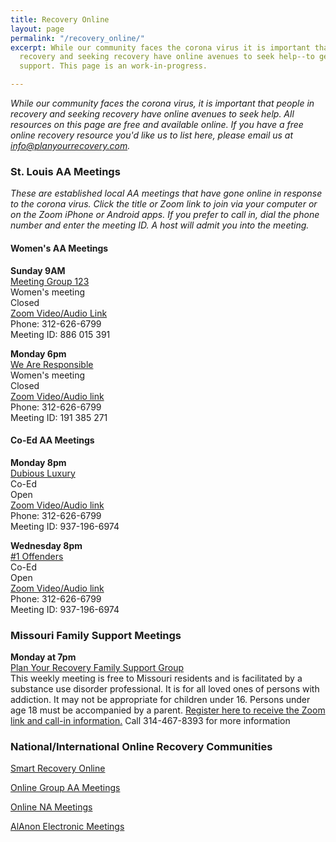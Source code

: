 ```yaml
---
title: Recovery Online
layout: page
permalink: "/recovery_online/"
excerpt: While our community faces the corona virus it is important that people in
  recovery and seeking recovery have online avenues to seek help--to get and provide
  support. This page is an work-in-progress.

---
```

_While our community faces the corona virus, it is important that people in recovery and seeking recovery have online avenues to seek help. All resources on this page are free and available online. If you have a free online recovery resource you'd like us to list here, please email us at info@planyourrecovery.com._

### St. Louis AA Meetings

_These are established local AA meetings that have gone online in response to the corona virus. Click the title or Zoom link to join via your computer or on the Zoom iPhone or Android apps. If you prefer to call in, dial the phone number and enter the meeting ID. A host will admit you into the meeting._

#### Women's AA Meetings

**Sunday 9AM**  
[Meeting Group 123](https://us04web.zoom.us/j/886015391 "Zoom Link")  
Women's meeting  
Closed  
[Zoom Video/Audio Link](https://us04web.zoom.us/j/886015391 "Zoom link")  
Phone: 312-626-6799  
Meeting ID: 886 015 391

**Monday 6pm**  
[We Are Responsible](https://us04web.zoom.us/j/191385271?pwd=MjlkWWhXVk83V3JPem5UdTEraGU5Zz09 "We Are Responsible")  
Women's meeting  
Closed  
[Zoom Video/Audio link](https://us04web.zoom.us/j/191385271?pwd=MjlkWWhXVk83V3JPem5UdTEraGU5Zz09 "Zoom Link")  
Phone: 312-626-6799  
Meeting ID: 191 385 271

#### Co-Ed AA Meetings

**Monday 8pm**  
[Dubious Luxury](https://zoom.us/j/187245516)  
Co-Ed  
Open  
[Zoom Video/Audio link](https://zoom.us/j/187245516 "Zoom Link")  
Phone: 312-626-6799  
Meeting ID: 937-196-6974

**Wednesday 8pm**  
[#1 Offenders](https://zoom.us/j/187245516 "Zoom Link")  
Co-Ed  
Open  
[Zoom Video/Audio link](https://zoom.us/j/187245516 "Zoom Link")  
Phone: 312-626-6799  
Meeting ID: 937-196-6974

### **Missouri Family Support Meetings**

**Monday at 7pm**  
[Plan Your Recovery Family Support Group](https://zoom.us/meeting/register/vJAtdOGprT0pal33KSBqYAXDdTn08gMS6A "Zoom Link")  
This weekly meeting is free to Missouri residents and is facilitated by a substance use disorder professional. It is for all loved ones of persons with addiction. It may not be appropriate for children under 16. Persons under age 18 must be accompanied by a parent. [Register here to receive the Zoom link and call-in information.](https://zoom.us/meeting/register/vJAtdOGprT0pal33KSBqYAXDdTn08gMS6A "Registration") Call 314-467-8393 for more information

### National/International Online Recovery Communities

[Smart Recovery Online](https://www.smartrecovery.org/smart-recovery-toolbox/smart-recovery-online/)

[Online Group AA Meetings](https://www.onlinegroupaa.org/)

[Online NA Meetings](https://www.na.org:443/meetingsearch/text-results.php?country=Web&state&city&zip&street&within=5&day=0&lang&orderby=distance)

[AlAnon Electronic Meetings](https://al-anon.org/al-anon-meetings/electronic-meetings/)